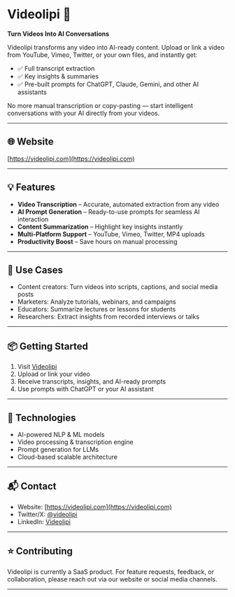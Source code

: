 # Videolipi 🚀

**Turn Videos Into AI Conversations**  

Videolipi transforms any video into AI-ready content. Upload or link a video from YouTube, Vimeo, Twitter, or your own files, and instantly get:

- ✅ Full transcript extraction  
- ✅ Key insights & summaries  
- ✅ Pre-built prompts for ChatGPT, Claude, Gemini, and other AI assistants  

No more manual transcription or copy-pasting — start intelligent conversations with your AI directly from your videos.  

---

## 🌐 Website
[https://videolipi.com](https://videolipi.com)

---

## 💡 Features
- **Video Transcription** – Accurate, automated extraction from any video  
- **AI Prompt Generation** – Ready-to-use prompts for seamless AI interaction  
- **Content Summarization** – Highlight key insights instantly  
- **Multi-Platform Support** – YouTube, Vimeo, Twitter, MP4 uploads  
- **Productivity Boost** – Save hours on manual processing  

---

## 🎯 Use Cases
- Content creators: Turn videos into scripts, captions, and social media posts  
- Marketers: Analyze tutorials, webinars, and campaigns  
- Educators: Summarize lectures or lessons for students  
- Researchers: Extract insights from recorded interviews or talks  

---

## 📦 Getting Started
1. Visit [Videolipi](https://videolipi.com)  
2. Upload or link your video  
3. Receive transcripts, insights, and AI-ready prompts  
4. Use prompts with ChatGPT or your AI assistant  

---

## 🤖 Technologies
- AI-powered NLP & ML models  
- Video processing & transcription engine  
- Prompt generation for LLMs  
- Cloud-based scalable architecture  

---

## 📬 Contact
- Website: [https://videolipi.com](https://videolipi.com)  
- Twitter/X: [@videolipi](https://twitter.com/videolipi)  
- LinkedIn: [Videolipi](https://www.linkedin.com/in/videolipi)  

---

## ⭐ Contributing
Videolipi is currently a SaaS product. For feature requests, feedback, or collaboration, please reach out via our website or social media channels.

---

